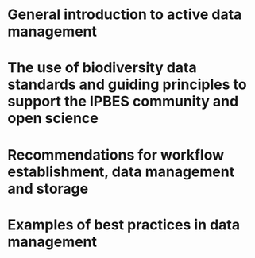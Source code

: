 # General introduction to active data management
# The use of biodiversity data standards and guiding principles to support the IPBES community and open science
# Recommendations for workflow establishment, data management and storage
# Examples of best practices in data management